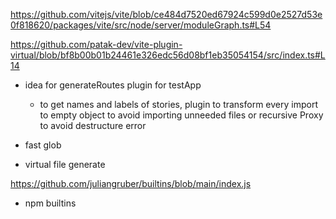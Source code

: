 https://github.com/vitejs/vite/blob/ce484d7520ed67924c599d0e2527d53e0f818620/packages/vite/src/node/server/moduleGraph.ts#L54

https://github.com/patak-dev/vite-plugin-virtual/blob/bf8b00b01b24461e326edc56d08bf1eb35054154/src/index.ts#L14

- idea for generateRoutes plugin for testApp

  - to get names and labels of stories, plugin to transform every import to empty object to avoid importing unneeded files or recursive Proxy to avoid destructure error

- fast glob

- virtual file generate

https://github.com/juliangruber/builtins/blob/main/index.js

- npm builtins
